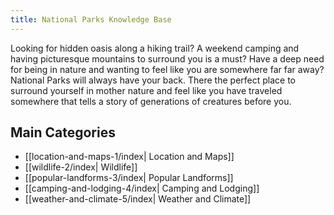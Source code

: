 ```yaml
---
title: National Parks Knowledge Base
---
```


Looking for hidden oasis along a hiking trail? A weekend camping and having picturesque mountains to surround you is a must? Have a deep need for being in nature and wanting to feel like you are somewhere far far away? National Parks will always have your back. There the perfect place to surround yourself in mother nature and feel like you have traveled somewhere that tells a story of generations of creatures before you.

## Main Categories
- [[location-and-maps-1/index| Location and Maps]]
- [[wildlife-2/index| Wildlife]]
- [[popular-landforms-3/index| Popular Landforms]]
- [[camping-and-lodging-4/index| Camping and Lodging]]
- [[weather-and-climate-5/index| Weather and Climate]]
